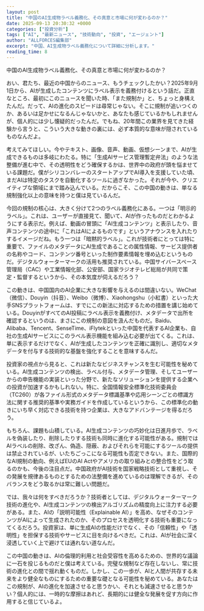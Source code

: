 ```yaml
---
layout: post
title: "中国のAI生成物ラベル義務化、その真意と市場に何が変わるのか？"
date: 2025-09-13 20:30:32 +0000
categories: ["投資分析"]
tags: ["AI", "最新ニュース", "技術動向", "投資", "エージェント"]
author: "ALLFORCES編集部"
excerpt: "中国、AI生成物ラベル義務化について詳細に分析します。"
reading_time: 8
---
```


中国のAI生成物ラベル義務化、その真意と市場に何が変わるのか？

おい、君たち、最近の中国からのニュース、もうチェックしたかい？2025年9月1日から、AIが生成したコンテンツにラベル表示を義務付けるという話だ。正直なところ、最初にこのニュースを聞いた時、「また規制か」と、ちょっと身構えたんだ。だって、AIの進化のスピードは尋常じゃない。そこに規制が追いつくのか、あるいは足かせになるんじゃないかと、あなたも感じているかもしれませんが、個人的には少し懐疑的だったんだ。でもね、20年間この業界を見てきた経験から言うと、こういう大きな動きの裏には、必ず本質的な意味が隠されているものなんだよ。

考えてみてほしい。今やテキスト、画像、音声、動画、仮想シーンまで、AIが生成できるものは多岐にわたる。特に「生成AIサービス管理暫定弁法」のような法整備が進む中で、その透明性をどう確保するかは、世界中の政府が頭を悩ませている課題だ。僕がシリコンバレーのスタートアップでAI導入を支援していた頃、まだAIは特定のタスクを自動化するツールに過ぎなかった。それが今や、クリエイティブな領域にまで踏み込んでいる。だからこそ、この中国の動きは、単なる規制強化以上の意味を持つと僕は見ているんだ。

今回の規制の核心は、大きく分けて2つのラベル義務化にある。一つは「明示的ラベル」。これは、ユーザーが直接見て、聞いて、AIが作ったものだとわかるようにする表示だ。例えば、動画の冒頭に「AI生成コンテンツ」と表示したり、音声コンテンツの途中に「これはAIによるものです」というアナウンスを入れたりするイメージだね。もう一つは「暗黙的ラベル」。これが技術者にとっては特に重要で、ファイルのメタデータにAI生成であることの属性情報、サービス提供者の名称やコード、コンテンツ番号といった制作要素情報を埋め込むというものだ。デジタルウォーターマークの活用も推奨されている。中国サイバースペース管理局（CAC）や工業情報化部、公安部、国家ラジオテレビ総局が共同で策定・監督するというから、その本気度が伺えるだろう？

この動きは、中国国内のAI企業に大きな影響を与えるのは間違いない。WeChat（微信）、Douyin（抖音）、Weibo（微博）、Xiaohongshu（小紅書）といった大手SNSプラットフォームは、すでにこの新法に対応するための措置を講じ始めている。DouyinがすべてのAI投稿にラベル表示を義務付け、メタデータで出所を確認するというのは、まさにこの規制の意図を汲んだものだ。Baidu、Alibaba、Tencent、SenseTime、iFlytekといった中国を代表するAI企業も、自社の生成AIサービスにこのラベル表示機能を組み込む必要が出てくる。これは、単に表示するだけでなく、AIが生成したコンテンツを正確に識別し、適切なメタデータを付与する技術的な基盤を強化することを意味するんだ。

投資家の視点から見ると、これは新たなビジネスチャンスを生む可能性を秘めている。AI生成コンテンツの検出、ラベル付与、メタデータ管理、そしてユーザーからの申告機能の実装といった分野で、新たなソリューションを提供する企業への投資が加速するかもしれない。特に、全国情報安全標準化技術委員会（TC260）が各ファイル形式のメタデータ標識基準や応用シーンごとの標識方法に関する推奨的基準や実務ガイドを作成しているというから、この標準化の動きにいち早く対応できる技術を持つ企業は、大きなアドバンテージを得るだろう。

もちろん、課題も山積している。AI生成コンテンツの巧妙化は日進月歩で、ラベルを偽装したり、削除したりする技術も同時に進化する可能性がある。規制ではAIラベルの削除、改ざん、偽造、隠蔽、およびそれらを可能にするツールの提供は禁止されているが、いたちごっこになる可能性も否定できない。また、国際的なAI規制の動向、例えばEUのAI Actやアメリカの取り組みとの整合性をどう取るのかも、今後の注目点だ。中国政府がAI技術を国家戦略技術として重視し、その発展を規律あるものとするための法整備を進めているのは理解できるが、そのバランスをどう取るかは常に難しい問題だ。

では、我々は何をすべきだろうか？技術者としては、デジタルウォーターマーク技術の進化や、AI生成コンテンツの検出アルゴリズムの精度向上に注力する必要がある。また、AIの「説明可能性（Explainable AI）」を高め、なぜそのコンテンツがAIによって生成されたのか、そのプロセスを透明化する技術も重要になってくるだろう。投資家は、単に生成AIの性能だけでなく、その「信頼性」や「透明性」を担保する技術やサービスに目を向けるべきだ。これは、AIが社会に深く浸透していく上で避けては通れない道なんだ。

この中国の動きは、AIの倫理的利用と社会受容性を高めるための、世界的な議論に一石を投じるものだと僕は考えている。完璧な規制など存在しないし、常に技術の進化との間で揺れ動くものだ。しかし、この一歩が、AIと人間が共存する未来をより健全なものにするための重要な礎となる可能性を秘めている。あなたはこの規制が、AIの進化を加速させると思うかい、それとも減速させると思うかい？個人的には、一時的な摩擦はあれど、長期的には健全な発展を促す方向に作用すると信じているよ。

